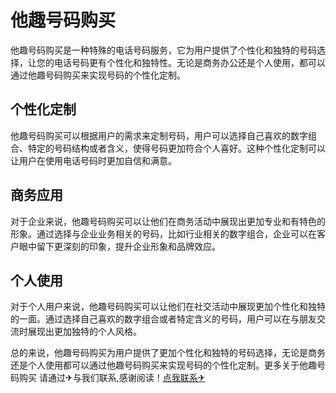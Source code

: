# 他趣号码购买

他趣号码购买是一种特殊的电话号码服务，它为用户提供了个性化和独特的号码选择，让您的电话号码更有个性化和独特性。无论是商务办公还是个人使用，都可以通过他趣号码购买来实现号码的个性化定制。

## 个性化定制

他趣号码购买可以根据用户的需求来定制号码，用户可以选择自己喜欢的数字组合、特定的号码结构或者含义，使得号码更加符合个人喜好。这种个性化定制可以让用户在使用电话号码时更加自信和满意。

## 商务应用

对于企业来说，他趣号码购买可以让他们在商务活动中展现出更加专业和有特色的形象。通过选择与企业业务相关的号码，比如行业相关的数字组合，企业可以在客户眼中留下更深刻的印象，提升企业形象和品牌效应。

## 个人使用

对于个人用户来说，他趣号码购买可以让他们在社交活动中展现更加个性化和独特的一面。通过选择自己喜欢的数字组合或者特定含义的号码，用户可以在与朋友交流时展现出更加独特的个人风格。

总的来说，他趣号码购买为用户提供了更加个性化和独特的号码选择，无论是商务还是个人使用都可以通过他趣号码购买来实现号码的个性化定制。更多关于他趣号码购买 请通过✈与我们联系,感谢阅读！[点我联系✈](https://www.k02.cc)